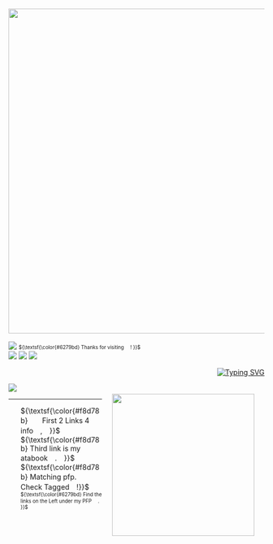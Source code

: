 ### <p align="center"> <img src="https://64.media.tumblr.com/229ada967472ef5945a5f5b82391fcfa/b0aa0b063c11bb0a-c9/s1280x1920/7a9aa4d85837b10877297cf6360752395c2c85cc.pnj" width="640">

![](https://komarev.com/ghpvc/?username=GR3AT3ST-MAGICIAN&color=ecb689) 
<sub><sup> ${\textsf{\color{#6279bd} Thanks for visiting 　! }}$ </sup></sub>  
<img src="https://64.media.tumblr.com/5d12cf3f762bac40ce6ea9d695c158cc/b0aa0b063c11bb0a-99/s100x200/57b9c7016fc04d6df6b853aa6d42484f831bdcaf.pnj"> <img src="https://64.media.tumblr.com/bfe52acb3660287e06336f335324ea77/b0aa0b063c11bb0a-65/s100x200/581b5739cfa77d9268ffa674942c2f289af1298b.pnj"> <img src="https://64.media.tumblr.com/732a7a9af02ad80499bd2e5df3ca5755/b0aa0b063c11bb0a-65/s100x200/f2c3cb786b749761cbe5e02391514bb9ac141d0c.pnj">

<p align="right">
<a href="https://git.io/typing-svg"><img src="https://readme-typing-svg.demolab.com?font=Zen+Kurenaido&weight=500&size=19&duration=800&pause=700&color=EEBA79&center=true&vCenter=true&width=435&lines=%E6%83%B3%E3%81%84%E6%98%8E%E3%81%8B%E3%81%9D%E3%81%86%E3%80%80%E3%81%93%E3%81%AE%E5%A4%9C%E3%82%92%E6%98%8E%E3%81%8B%E3%81%9D%E3%81%86;%E6%B6%99%E3%81%AF%E3%81%BB%E3%81%84%E3%81%A3%E3%80%80%E3%81%97%E3%81%A6%E3%80%80%E7%9C%A0%E3%82%89%E3%81%AA%E3%81%84%E3%82%88%E3%81%86%E3%81%AB" alt="Typing SVG" /></a>
  
<p align="left">
  <img src=https://spotify-github-profile.kittinanx.com/api/view?uid=9f61sehexidt1oeltbb7vatvu&cover_image=true&theme=novatorem&show_offline=false&background_color=121212&interchange=false&bar_color=f0cf56&bar_color_cover=false)](https://github.com/kittinan/spotify-github-profile)>
  <img src="https://64.media.tumblr.com/54c3e57d4dfa3f841b31970693b6c3bd/b0aa0b063c11bb0a-ef/s640x960/b57cda2a6ece7b02e8a4b4e8956b1643731095c9.gifv" width="280" height="280"  width="50%" align="right" style="margin: 20px;">
  <br>
  <hr>
</p>

<p align="left">
  <ul>
    ${\textsf{\color{#f8d78b}　　First 2 Links 4 info　,　}}$ <br/>
    ${\textsf{\color{#f8d78b} Third link is my atabook　.　}}$ <br/>
    ${\textsf{\color{#f8d78b} Matching pfp.　Check Tagged　!}}$ <br/> </li>
    <sub><sup> ${\textsf{\color{#6279bd} Find the links on the Left under my PFP 　. }}$ </sup></sub>   
  </ul>
</p>
